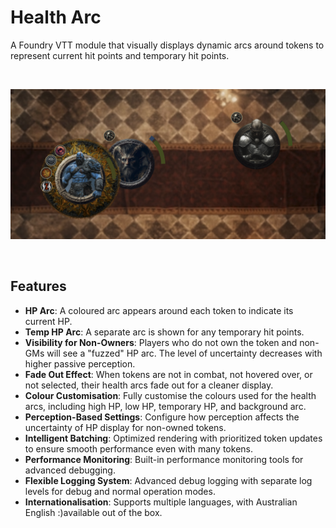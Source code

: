 # Health Arc

A Foundry VTT module that visually displays dynamic arcs around tokens to represent current hit points and temporary hit points.

<br> 
<p align="center">
  <img src="images/health-arc-demo.png" alt="Health Arc Demo">
</p>
<br> 

## Features

- **HP Arc**: A coloured arc appears around each token to indicate its current HP.
- **Temp HP Arc**: A separate arc is shown for any temporary hit points.
- **Visibility for Non-Owners**: Players who do not own the token and non-GMs will see a "fuzzed" HP arc. The level of uncertainty decreases with higher passive perception.
- **Fade Out Effect**: When tokens are not in combat, not hovered over, or not selected, their health arcs fade out for a cleaner display.
- **Colour Customisation**: Fully customise the colours used for the health arcs, including high HP, low HP, temporary HP, and background arc.
- **Perception-Based Settings**: Configure how perception affects the uncertainty of HP display for non-owned tokens.
- **Intelligent Batching**: Optimized rendering with prioritized token updates to ensure smooth performance even with many tokens.
- **Performance Monitoring**: Built-in performance monitoring tools for advanced debugging.
- **Flexible Logging System**: Advanced debug logging with separate log levels for debug and normal operation modes.
- **Internationalisation**: Supports multiple languages, with Australian English :)available out of the box.
